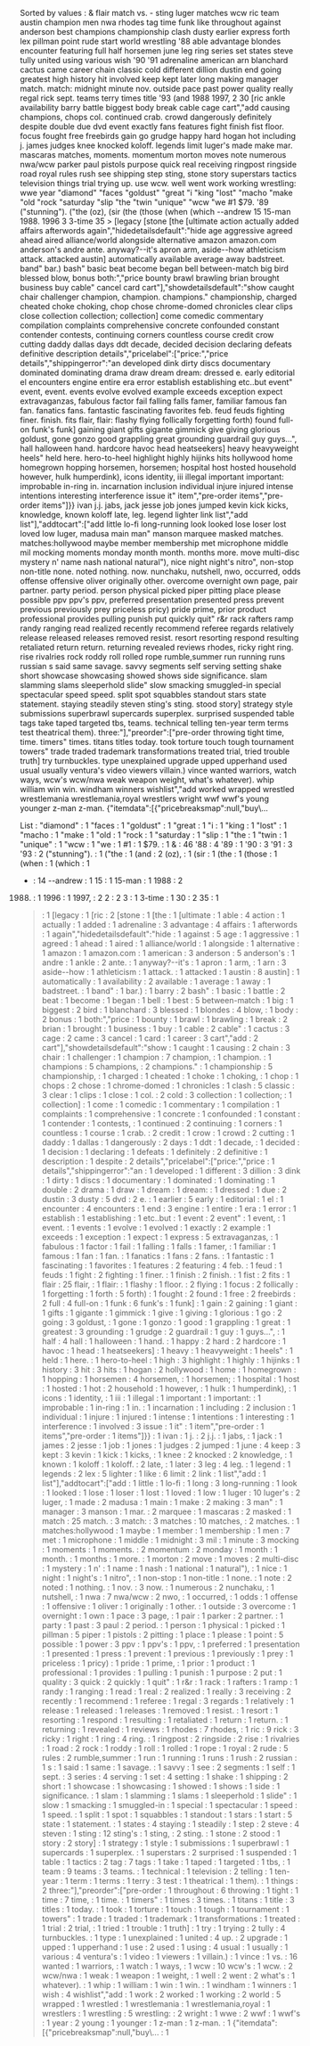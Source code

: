 Sorted by values :
& flair match vs. - sting luger matches wcw ric team austin champion men nwa rhodes tag time funk like throughout against anderson best champions championship clash dusty earlier express forth lex pillman point rude start world wrestling '88 able advantage blondes encounter featuring full half horsemen june leg ring series set states steve tully united using various wish '90 '91 adrenaline american arn blanchard cactus came career chain classic cold different dillion dustin end going greatest high history hit involved keep kept later long making manager match. match: midnight minute nov. outside pace past power quality really regal rick sept. teams terry times title '93 (and 1988 1997, 2 30 [ric ankle availability barry battle biggest body break cable cage cart","add causing champions, chops col. continued crab. crowd dangerously definitely despite double due dvd event exactly fans features fight finish fist floor. focus fought free freebirds gain go grudge happy hard hogan hot including j. james judges knee knocked koloff. legends limit luger's made make mar. mascaras matches, moments. momentum morton moves note numerous nwa/wcw parker paul pistols purpose quick real receiving ringpost ringside road royal rules rush see shipping step sting, stone story superstars tactics television things trial trying up. use wcw. well went work working wrestling: wwe year "diamond" "faces "goldust" "great "i "king "lost" "macho "make "old "rock "saturday "slip "the "twin "unique" "wcw "we #1 $79. '89 ("stunning"). ("the (oz), (sir (the (those (when (which --andrew 15 15-man 1988. 1996 3 3-time 35 > [legacy [stone [the [ultimate action actually added affairs afterwords again","hidedetailsdefault":"hide age aggressive agreed ahead aired alliance/world alongside alternative amazon amazon.com anderson's andre ante. anyway?--it's apron arm, aside--how athleticism attack. attacked austin] automatically available average away badstreet. band" bar.) bash" basic beat become began bell between-match big bird blessed blow, bonus both:","price bounty brawl brawling brian brought business buy cable" cancel card cart"],"showdetailsdefault":"show caught chair challenger champion, champion. champions." championship, charged cheated choke choking, chop chose chrome-domed chronicles clear clips close collection collection; collection] come comedic commentary compilation complaints comprehensive concrete confounded constant contender contests, continuing corners countless course credit crow cutting daddy dallas days ddt decade, decided decision declaring defeats definitive description details","pricelabel":["price:","price details","shippingerror":"an developed dink dirty discs documentary dominated dominating drama draw dream dream: dressed e. early editorial el encounters engine entire era error establish establishing etc..but event" event, event. events evolve evolved example exceeds exception expect extravaganzas, fabulous factor fail falling falls famer, familiar famous fan fan. fanatics fans. fantastic fascinating favorites feb. feud feuds fighting finer. finish. fits flair, flair: flashy flying follically forgetting forth) found full-on funk's funk] gaining giant gifts gigante gimmick give giving glorious goldust, gone gonzo good grappling great grounding guardrail guy guys...", hall halloween hand. hardcore havoc head heatseekers] heavy heavyweight heels" held here. hero-to-heel highlight highly hijinks hits hollywood home homegrown hopping horsemen, horsemen; hospital host hosted household however, hulk humperdink), icons identity, iii illegal important important: improbable in-ring in. incarnation inclusion individual injure injured intense intentions interesting interference issue it" item","pre-order items","pre-order items"]}} ivan j.j. jabs, jack jesse job jones jumped kevin kick kicks, knowledge, known koloff late, leg. legend lighter link list","add list"],"addtocart":["add little lo-fi long-running look looked lose loser lost loved low luger, madusa main man" manson marquee masked matches. matches:hollywood maybe member membership met microphone middle mil mocking moments monday month month. months more. move multi-disc mystery n' name nash national natural"), nice night night's nitro", non-stop non-title none. noted nothing. now. nunchaku, nutshell, nwo, occurred, odds offense offensive oliver originally other. overcome overnight own page, pair partner. party period. person physical picked piper pitting place please possible ppv ppv's ppv, preferred presentation presented press prevent previous previously prey priceless pricy) pride prime, prior product professional provides pulling punish put quickly quit" r&r rack rafters ramp randy ranging read realized recently recommend referee regards relatively release released releases removed resist. resort resorting respond resulting retaliated return return. returning revealed reviews rhodes, ricky right ring. rise rivalries rock roddy roll rolled rope rumble,summer run running runs russian s said same savage. savvy segments self serving setting shake short showcase showcasing showed shows side significance. slam slamming slams sleeperhold slide" slow smacking smuggled-in special spectacular speed speed. split spot squabbles standout stars state statement. staying steadily steven sting's sting. stood story] strategy style submissions superbrawl supercards superplex. surprised suspended table tags take taped targeted tbs, teams. technical telling ten-year term terms test theatrical them). three:"],"preorder":["pre-order throwing tight time, time. timers" times. titans titles today. took torture touch tough tournament towers" trade traded trademark transformations treated trial, tried trouble truth] try turnbuckles. type unexplained upgrade upped upperhand used usual usually ventura's video viewers villain.) vince wanted warriors, watch ways, wcw's wcw/nwa weak weapon weight, what's whatever). whip william win win. windham winners wishlist","add worked wrapped wrestled wrestlemania wrestlemania,royal wrestlers wright wwf wwf's young younger z-man z-man. {"itemdata":[{"pricebreaksmap":null,"buy\\... 

List :
"diamond" : 1
"faces : 1
"goldust" : 1
"great : 1
"i : 1
"king : 1
"lost" : 1
"macho : 1
"make : 1
"old : 1
"rock : 1
"saturday : 1
"slip : 1
"the : 1
"twin : 1
"unique" : 1
"wcw : 1
"we : 1
#1 : 1
$79. : 1
& : 46
'88 : 4
'89 : 1
'90 : 3
'91 : 3
'93 : 2
("stunning"). : 1
("the : 1
(and : 2
(oz), : 1
(sir : 1
(the : 1
(those : 1
(when : 1
(which : 1
- : 14
--andrew : 1
15 : 1
15-man : 1
1988 : 2
1988. : 1
1996 : 1
1997, : 2
2 : 2
3 : 1
3-time : 1
30 : 2
35 : 1
> : 1
[legacy : 1
[ric : 2
[stone : 1
[the : 1
[ultimate : 1
able : 4
action : 1
actually : 1
added : 1
adrenaline : 3
advantage : 4
affairs : 1
afterwords : 1
again","hidedetailsdefault":"hide : 1
against : 5
age : 1
aggressive : 1
agreed : 1
ahead : 1
aired : 1
alliance/world : 1
alongside : 1
alternative : 1
amazon : 1
amazon.com : 1
american : 3
anderson : 5
anderson's : 1
andre : 1
ankle : 2
ante. : 1
anyway?--it's : 1
apron : 1
arm, : 1
arn : 3
aside--how : 1
athleticism : 1
attack. : 1
attacked : 1
austin : 8
austin] : 1
automatically : 1
availability : 2
available : 1
average : 1
away : 1
badstreet. : 1
band" : 1
bar.) : 1
barry : 2
bash" : 1
basic : 1
battle : 2
beat : 1
become : 1
began : 1
bell : 1
best : 5
between-match : 1
big : 1
biggest : 2
bird : 1
blanchard : 3
blessed : 1
blondes : 4
blow, : 1
body : 2
bonus : 1
both:","price : 1
bounty : 1
brawl : 1
brawling : 1
break : 2
brian : 1
brought : 1
business : 1
buy : 1
cable : 2
cable" : 1
cactus : 3
cage : 2
came : 3
cancel : 1
card : 1
career : 3
cart","add : 2
cart"],"showdetailsdefault":"show : 1
caught : 1
causing : 2
chain : 3
chair : 1
challenger : 1
champion : 7
champion, : 1
champion. : 1
champions : 5
champions, : 2
champions." : 1
championship : 5
championship, : 1
charged : 1
cheated : 1
choke : 1
choking, : 1
chop : 1
chops : 2
chose : 1
chrome-domed : 1
chronicles : 1
clash : 5
classic : 3
clear : 1
clips : 1
close : 1
col. : 2
cold : 3
collection : 1
collection; : 1
collection] : 1
come : 1
comedic : 1
commentary : 1
compilation : 1
complaints : 1
comprehensive : 1
concrete : 1
confounded : 1
constant : 1
contender : 1
contests, : 1
continued : 2
continuing : 1
corners : 1
countless : 1
course : 1
crab. : 2
credit : 1
crow : 1
crowd : 2
cutting : 1
daddy : 1
dallas : 1
dangerously : 2
days : 1
ddt : 1
decade, : 1
decided : 1
decision : 1
declaring : 1
defeats : 1
definitely : 2
definitive : 1
description : 1
despite : 2
details","pricelabel":["price:","price : 1
details","shippingerror":"an : 1
developed : 1
different : 3
dillion : 3
dink : 1
dirty : 1
discs : 1
documentary : 1
dominated : 1
dominating : 1
double : 2
drama : 1
draw : 1
dream : 1
dream: : 1
dressed : 1
due : 2
dustin : 3
dusty : 5
dvd : 2
e. : 1
earlier : 5
early : 1
editorial : 1
el : 1
encounter : 4
encounters : 1
end : 3
engine : 1
entire : 1
era : 1
error : 1
establish : 1
establishing : 1
etc..but : 1
event : 2
event" : 1
event, : 1
event. : 1
events : 1
evolve : 1
evolved : 1
exactly : 2
example : 1
exceeds : 1
exception : 1
expect : 1
express : 5
extravaganzas, : 1
fabulous : 1
factor : 1
fail : 1
falling : 1
falls : 1
famer, : 1
familiar : 1
famous : 1
fan : 1
fan. : 1
fanatics : 1
fans : 2
fans. : 1
fantastic : 1
fascinating : 1
favorites : 1
features : 2
featuring : 4
feb. : 1
feud : 1
feuds : 1
fight : 2
fighting : 1
finer. : 1
finish : 2
finish. : 1
fist : 2
fits : 1
flair : 25
flair, : 1
flair: : 1
flashy : 1
floor. : 2
flying : 1
focus : 2
follically : 1
forgetting : 1
forth : 5
forth) : 1
fought : 2
found : 1
free : 2
freebirds : 2
full : 4
full-on : 1
funk : 6
funk's : 1
funk] : 1
gain : 2
gaining : 1
giant : 1
gifts : 1
gigante : 1
gimmick : 1
give : 1
giving : 1
glorious : 1
go : 2
going : 3
goldust, : 1
gone : 1
gonzo : 1
good : 1
grappling : 1
great : 1
greatest : 3
grounding : 1
grudge : 2
guardrail : 1
guy : 1
guys...", : 1
half : 4
hall : 1
halloween : 1
hand. : 1
happy : 2
hard : 2
hardcore : 1
havoc : 1
head : 1
heatseekers] : 1
heavy : 1
heavyweight : 1
heels" : 1
held : 1
here. : 1
hero-to-heel : 1
high : 3
highlight : 1
highly : 1
hijinks : 1
history : 3
hit : 3
hits : 1
hogan : 2
hollywood : 1
home : 1
homegrown : 1
hopping : 1
horsemen : 4
horsemen, : 1
horsemen; : 1
hospital : 1
host : 1
hosted : 1
hot : 2
household : 1
however, : 1
hulk : 1
humperdink), : 1
icons : 1
identity, : 1
iii : 1
illegal : 1
important : 1
important: : 1
improbable : 1
in-ring : 1
in. : 1
incarnation : 1
including : 2
inclusion : 1
individual : 1
injure : 1
injured : 1
intense : 1
intentions : 1
interesting : 1
interference : 1
involved : 3
issue : 1
it" : 1
item","pre-order : 1
items","pre-order : 1
items"]}} : 1
ivan : 1
j. : 2
j.j. : 1
jabs, : 1
jack : 1
james : 2
jesse : 1
job : 1
jones : 1
judges : 2
jumped : 1
june : 4
keep : 3
kept : 3
kevin : 1
kick : 1
kicks, : 1
knee : 2
knocked : 2
knowledge, : 1
known : 1
koloff : 1
koloff. : 2
late, : 1
later : 3
leg : 4
leg. : 1
legend : 1
legends : 2
lex : 5
lighter : 1
like : 6
limit : 2
link : 1
list","add : 1
list"],"addtocart":["add : 1
little : 1
lo-fi : 1
long : 3
long-running : 1
look : 1
looked : 1
lose : 1
loser : 1
lost : 1
loved : 1
low : 1
luger : 10
luger's : 2
luger, : 1
made : 2
madusa : 1
main : 1
make : 2
making : 3
man" : 1
manager : 3
manson : 1
mar. : 2
marquee : 1
mascaras : 2
masked : 1
match : 25
match. : 3
match: : 3
matches : 10
matches, : 2
matches. : 1
matches:hollywood : 1
maybe : 1
member : 1
membership : 1
men : 7
met : 1
microphone : 1
middle : 1
midnight : 3
mil : 1
minute : 3
mocking : 1
moments : 1
moments. : 2
momentum : 2
monday : 1
month : 1
month. : 1
months : 1
more. : 1
morton : 2
move : 1
moves : 2
multi-disc : 1
mystery : 1
n' : 1
name : 1
nash : 1
national : 1
natural"), : 1
nice : 1
night : 1
night's : 1
nitro", : 1
non-stop : 1
non-title : 1
none. : 1
note : 2
noted : 1
nothing. : 1
nov. : 3
now. : 1
numerous : 2
nunchaku, : 1
nutshell, : 1
nwa : 7
nwa/wcw : 2
nwo, : 1
occurred, : 1
odds : 1
offense : 1
offensive : 1
oliver : 1
originally : 1
other. : 1
outside : 3
overcome : 1
overnight : 1
own : 1
pace : 3
page, : 1
pair : 1
parker : 2
partner. : 1
party : 1
past : 3
paul : 2
period. : 1
person : 1
physical : 1
picked : 1
pillman : 5
piper : 1
pistols : 2
pitting : 1
place : 1
please : 1
point : 5
possible : 1
power : 3
ppv : 1
ppv's : 1
ppv, : 1
preferred : 1
presentation : 1
presented : 1
press : 1
prevent : 1
previous : 1
previously : 1
prey : 1
priceless : 1
pricy) : 1
pride : 1
prime, : 1
prior : 1
product : 1
professional : 1
provides : 1
pulling : 1
punish : 1
purpose : 2
put : 1
quality : 3
quick : 2
quickly : 1
quit" : 1
r&r : 1
rack : 1
rafters : 1
ramp : 1
randy : 1
ranging : 1
read : 1
real : 2
realized : 1
really : 3
receiving : 2
recently : 1
recommend : 1
referee : 1
regal : 3
regards : 1
relatively : 1
release : 1
released : 1
releases : 1
removed : 1
resist. : 1
resort : 1
resorting : 1
respond : 1
resulting : 1
retaliated : 1
return : 1
return. : 1
returning : 1
revealed : 1
reviews : 1
rhodes : 7
rhodes, : 1
ric : 9
rick : 3
ricky : 1
right : 1
ring : 4
ring. : 1
ringpost : 2
ringside : 2
rise : 1
rivalries : 1
road : 2
rock : 1
roddy : 1
roll : 1
rolled : 1
rope : 1
royal : 2
rude : 5
rules : 2
rumble,summer : 1
run : 1
running : 1
runs : 1
rush : 2
russian : 1
s : 1
said : 1
same : 1
savage. : 1
savvy : 1
see : 2
segments : 1
self : 1
sept. : 3
series : 4
serving : 1
set : 4
setting : 1
shake : 1
shipping : 2
short : 1
showcase : 1
showcasing : 1
showed : 1
shows : 1
side : 1
significance. : 1
slam : 1
slamming : 1
slams : 1
sleeperhold : 1
slide" : 1
slow : 1
smacking : 1
smuggled-in : 1
special : 1
spectacular : 1
speed : 1
speed. : 1
split : 1
spot : 1
squabbles : 1
standout : 1
stars : 1
start : 5
state : 1
statement. : 1
states : 4
staying : 1
steadily : 1
step : 2
steve : 4
steven : 1
sting : 12
sting's : 1
sting, : 2
sting. : 1
stone : 2
stood : 1
story : 2
story] : 1
strategy : 1
style : 1
submissions : 1
superbrawl : 1
supercards : 1
superplex. : 1
superstars : 2
surprised : 1
suspended : 1
table : 1
tactics : 2
tag : 7
tags : 1
take : 1
taped : 1
targeted : 1
tbs, : 1
team : 9
teams : 3
teams. : 1
technical : 1
television : 2
telling : 1
ten-year : 1
term : 1
terms : 1
terry : 3
test : 1
theatrical : 1
them). : 1
things : 2
three:"],"preorder":["pre-order : 1
throughout : 6
throwing : 1
tight : 1
time : 7
time, : 1
time. : 1
timers" : 1
times : 3
times. : 1
titans : 1
title : 3
titles : 1
today. : 1
took : 1
torture : 1
touch : 1
tough : 1
tournament : 1
towers" : 1
trade : 1
traded : 1
trademark : 1
transformations : 1
treated : 1
trial : 2
trial, : 1
tried : 1
trouble : 1
truth] : 1
try : 1
trying : 2
tully : 4
turnbuckles. : 1
type : 1
unexplained : 1
united : 4
up. : 2
upgrade : 1
upped : 1
upperhand : 1
use : 2
used : 1
using : 4
usual : 1
usually : 1
various : 4
ventura's : 1
video : 1
viewers : 1
villain.) : 1
vince : 1
vs. : 16
wanted : 1
warriors, : 1
watch : 1
ways, : 1
wcw : 10
wcw's : 1
wcw. : 2
wcw/nwa : 1
weak : 1
weapon : 1
weight, : 1
well : 2
went : 2
what's : 1
whatever). : 1
whip : 1
william : 1
win : 1
win. : 1
windham : 1
winners : 1
wish : 4
wishlist","add : 1
work : 2
worked : 1
working : 2
world : 5
wrapped : 1
wrestled : 1
wrestlemania : 1
wrestlemania,royal : 1
wrestlers : 1
wrestling : 5
wrestling: : 2
wright : 1
wwe : 2
wwf : 1
wwf's : 1
year : 2
young : 1
younger : 1
z-man : 1
z-man. : 1
{"itemdata":[{"pricebreaksmap":null,"buy\\... : 1
